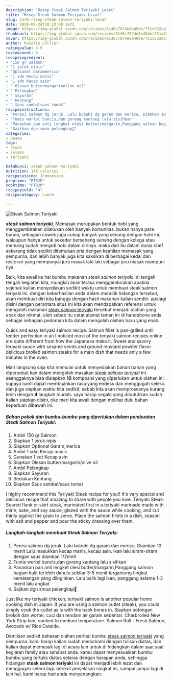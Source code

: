 ```yaml
---
description: "Resep Steak Salmon Teriyaki Lezat"
title: "Resep Steak Salmon Teriyaki Lezat"
slug: 1378-resep-steak-salmon-teriyaki-lezat
date: 2020-08-24T20:23:00.187Z
image: https://img-global.cpcdn.com/recipes/8146c7874e8a49de/751x532cq70/steak-salmon-teriyaki-foto-resep-utama.jpg
thumbnail: https://img-global.cpcdn.com/recipes/8146c7874e8a49de/751x532cq70/steak-salmon-teriyaki-foto-resep-utama.jpg
cover: https://img-global.cpcdn.com/recipes/8146c7874e8a49de/751x532cq70/steak-salmon-teriyaki-foto-resep-utama.jpg
author: Rosalie Collier
ratingvalue: 4.9
reviewcount: 6
recipeingredient:
- "150 gr Salmon"
- "1 jeruk nipis"
- "Optional Garammerica"
- "1 sdm Kecap manis"
- "1 sdt Kecap asin"
- " Olesan buttermargarinolive oil"
- " Pelengkap"
- " Sayuran"
- " Kentang"
- " Saus sambalsaus tomat"
recipeinstructions:
- "Peresi salmon dg jeruk. Lalu bubuhi dg garam dan merica. Diamkan 10 menit Lalu masukkan kecap manis, kecap asin. ikan lalu siram-siram dengan saus diamkan 1/2mnit"
- "Tumis wortel buncis,dan goreng kentang lalu sisihkan"
- "Panaskan pan anti lengket olesi butter/margarin,Panggang salmon bagian kulit terlebih dahulu sekitar 3-5 menit tergantung tingkat kematangan yang diinginkan. Lalu balik lagi ikan, panggang selama 1-3 menit lalu angkat"
- "Sajikan dgn smua pelengkap🤤"
categories:
- Resep
tags:
- steak
- salmon
- teriyaki

katakunci: steak salmon teriyaki 
nutrition: 148 calories
recipecuisine: Indonesian
preptime: "PT32M"
cooktime: "PT32M"
recipeyield: "4"
recipecategory: Lunch

---
```



![Steak Salmon Teriyaki](https://img-global.cpcdn.com/recipes/8146c7874e8a49de/751x532cq70/steak-salmon-teriyaki-foto-resep-utama.jpg)

<b><i>steak salmon teriyaki</i></b>, Memasak merupakan bentuk hobi yang menggembirakan dilakukan oleh banyak komunitas. bukan hanya para bunda, sebagian cowok juga cukup banyak yang senang dengan hobi ini. walaupun hanya untuk sekedar bersenang senang dengan kolega atau memang sudah menjadi hobi dalam dirinya. maka dari itu dalam dunia chef sekarang tidak sedikit ditemukan pria dengan keahlian memasak yang sempurna, dan lebih banyak juga kita saksikan di berbagai kedai dan restoran yang mempunyai juru masak laki laki sebagai juru masak mumpuni nya.

Baik, kita awali ke hal bumbu makanan <i>steak salmon teriyaki</i>. di tengah tengah kegiatan kita, mungkin akan terasa menggembirakan apabila sejenak kalian menyediakan sedikit waktu untuk membuat steak salmon teriyaki ini. dengan keberhasilan anda dalam meracik hidangan tersebut, akan membuat diri kita bangga dengan hasil makanan kalian sendiri. apalagi disini dengan perantara situs ini kita akan mendapatkan referensi untuk mengolah makanan <u>steak salmon teriyaki</u> tersebut menjadi olahan yang enak dan nikmat, oleh sebab itu catat alamat laman ini di handphone anda sebagai sebagian pedoman kita dalam mengolah olahan baru yang enak.

Quick and easy teriyaki salmon recipe. Salmon fillet is pan-grilled until tender perfection in an I noticed most of the teriyaki salmon recipes online are quite different from how the Japanese make it. Sweet and savory teriyaki sauce with sesame seeds and ground mustard powder flavor delicious broiled salmon steaks for a main dish that needs only a few minutes in the oven.


Mari langsung saja kita memulai untuk menyediakan bahan bahan yang diperuntuk kan dalam mengolah masakan <u><i>steak salmon teriyaki</i></u> ini. seenggaknya bisa disiapkan <b>10</b> komposisi yang diperlukan untuk olahan ini. supaya nanti dapat membuahkan rasa yang endess dan menggugah selera. dan juga siapkan waktu kita sedikit, sebab kita akan memprosesnya kurang lebih dengan <b>4</b> langkah mudah. saya harap segala yang dibutuhkan sudah kalian siapkan disini, oke mari kita awali dengan melihat dulu bahan keperluan dibawah ini.

<!--inarticleads1-->

##### Bahan pokok dan bumbu-bumbu yang diperlukan dalam pembuatan Steak Salmon Teriyaki:

1. Ambil 150 gr Salmon
1. Siapkan 1 jeruk nipis
1. Siapkan Optional Garam,merica
1. Ambil 1 sdm Kecap manis
1. Gunakan 1 sdt Kecap asin
1. Siapkan  Olesan butter/margarin/olive oil
1. Ambil  Pelengkap
1. Siapkan  Sayuran
1. Sediakan  Kentang
1. Siapkan  Saus sambal/saus tomat


I highly recommend this Teriyaki Steak recipe for you!! It&#39;s very special and delicious recipe that amazing to share with people you love. Teriyaki Steak: Seared flank or skirt steak, marinated first in a teriyaki marinade made with mirin, sake, and soy sauce, glazed with the sauce while cooking, and cut thinly against the grain to serve. Place the salmon fillets in a dish, season with salt and pepper and pour the sticky dressing over them. 

<!--inarticleads2-->

##### Langkah-langkah membuat Steak Salmon Teriyaki:

1. Peresi salmon dg jeruk. Lalu bubuhi dg garam dan merica. Diamkan 10 menit Lalu masukkan kecap manis, kecap asin. ikan lalu siram-siram dengan saus diamkan 1/2mnit
1. Tumis wortel buncis,dan goreng kentang lalu sisihkan
1. Panaskan pan anti lengket olesi butter/margarin,Panggang salmon bagian kulit terlebih dahulu sekitar 3-5 menit tergantung tingkat kematangan yang diinginkan. Lalu balik lagi ikan, panggang selama 1-3 menit lalu angkat
1. Sajikan dgn smua pelengkap🤤


Just like my teriyaki chicken, teriyaki salmon is another popular home cooking dish in Japan. If you are using a salmon cutlet (steak), you could simply cook the cutlet as is with the back bones in. Siapkan potongan brokoli dan wortel, cuci dan rendam air garam sebentar. Charbroiled New York Strip loin, cooked to medium temperature. Salmon Roll - Fresh Salmon, Avocado w/ Rice Outside. 

Demikian sedikit bahasan olahan perihal bumbu <u>steak salmon teriyaki</u> yang sempurna. kami harap kalian sudah memahami dengan tulisan diatas, dan kalian dapat memasak lagi di acara lain untuk di hidangkan dalam saat saat kegiatan family atau sahabat anda. kamu dapat menyesuaikan bumbu bumbu yang tertulis diatas selaras dengan harapan anda, sehingga hidangan <b>steak salmon teriyaki</b> ini dapat menjadi lebih lezat dan menggugah selera lagi. berikut penjelasan singkat ini, sampai jumpa lagi di lain hal. kami harap hari anda menyenangkan.
